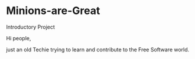 # Minions-are-Great
Introductory Project

Hi people,

just an old Techie trying to learn and contribute to the Free Software world.


